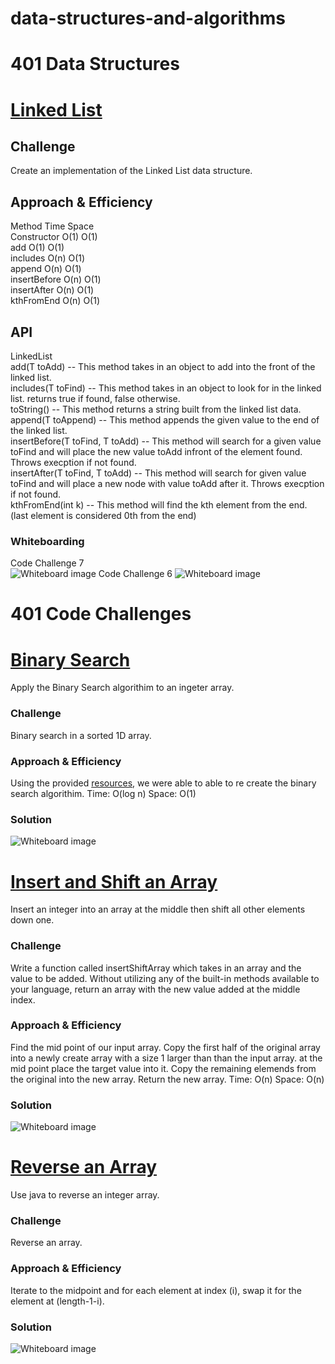 # data-structures-and-algorithms
# 401 Data Structures
# [Linked List](https://github.com/kdcouture/data-structures-and-algorithms/tree/linked_list/Data-Structures/LinkedList/src/main/java/LinkedList)
<!-- Short summary or background information -->

## Challenge
<!-- Description of the challenge -->
Create an implementation of the Linked List data structure.
## Approach & Efficiency
<!-- What approach did you take? Why? What is the Big O space/time for this approach? -->
 Method             Time                  Space  
 Constructor        O(1)                  O(1)  
 add                O(1)                  O(1)  
 includes           O(n)                  O(1)  
 append             O(n)                  O(1)  
 insertBefore       O(n)                  O(1)  
 insertAfter        O(n)                  O(1)  
 kthFromEnd         O(n)                  O(1)  
## API
<!-- Description of each method publicly available to your Linked List -->
LinkedList  
add(T toAdd) -- This method takes in an object to add into the front of the linked list.  
includes(T toFind) -- This method takes in an object to look for in the linked list. returns true if found, false otherwise.  
toString() -- This method returns a string built from the linked list data.  
append(T toAppend) -- This method appends the given value to the end of the linked list.  
insertBefore(T toFind, T toAdd) -- This method will search for a given value toFind and will place the new value toAdd infront of the element found. Throws execption if not found.  
insertAfter(T toFind, T toAdd) -- This method will search for given value toFind and will place a new node with value toAdd after it. Throws execption if not found.  
kthFromEnd(int k) -- This method will find the kth element from the end. (last element is considered 0th from the end)
### Whiteboarding
Code Challenge 7  
![Whiteboard image](https://github.com/kdcouture/data-structures-and-algorithms/blob/master/code401challenges/assets/cc7.jpg)
Code Challenge 6
![Whiteboard image](https://github.com/kdcouture/data-structures-and-algorithms/blob/master/code401challenges/assets/cc6WhiteBoard.jpg)
# 401 Code Challenges
<!-- -->
# [Binary Search](https://github.com/kdcouture/data-structures-and-algorithms/tree/master/code401challenges/BinarySearch)
<!-- Short summary or background information -->
Apply the Binary Search algorithim to an ingeter array.
### Challenge
<!-- Description of the challenge -->
Binary search in a sorted 1D array.
### Approach & Efficiency
<!-- What approach did you take? Why? What is the Big O space/time for this approach? -->
Using the provided [resources](https://en.wikipedia.org/wiki/Binary_search_algorithm), we were able to able to re create the binary search algorithim. Time: O(log n) Space: O(1)
### Solution
<!-- Embedded whiteboard image -->
![Whiteboard image](https://github.com/kdcouture/data-structures-and-algorithms/blob/master/code401challenges/assets/401cc3.jpg)
<!-- -->
# [Insert and Shift an Array](https://github.com/kdcouture/data-structures-and-algorithms/tree/master/code401challenges/ArrayReverse)
<!-- Short summary or background information -->
Insert an integer into an array at the middle then shift all other elements down one.
### Challenge
<!-- Description of the challenge -->
Write a function called insertShiftArray which takes in an array and the value to be added. Without utilizing any of the built-in methods available to your language, return an array with the new value added at the middle index.
### Approach & Efficiency
<!-- What approach did you take? Why? What is the Big O space/time for this approach? -->
Find the mid point of our input array. Copy the first half of the original array into a newly create array with a size 1 larger than than the input array. at the mid point place the target value into it. Copy the remaining elemends from the original into the new array. Return the new array. Time: O(n) Space: O(n)
### Solution
<!-- Embedded whiteboard image -->
![Whiteboard image](https://github.com/kdcouture/data-structures-and-algorithms/blob/master/code401challenges/assets/401cc1.jpg)
<!-- -->
# [Reverse an Array](https://github.com/kdcouture/data-structures-and-algorithms/tree/master/code401challenges/ArrayReverse)
<!-- Short summary or background information -->
Use java to reverse an integer array.
### Challenge
<!-- Description of the challenge -->
Reverse an array.
### Approach & Efficiency
<!-- What approach did you take? Why? What is the Big O space/time for this approach? -->
Iterate to the midpoint and for each element at index (i), swap it for the element at (length-1-i).
### Solution
<!-- Embedded whiteboard image -->
![Whiteboard image](https://github.com/kdcouture/data-structures-and-algorithms/blob/master/code401challenges/assets/401cc1.jpg)
